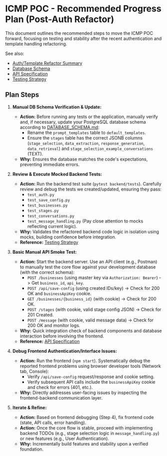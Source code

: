 # ICMP POC - Recommended Progress Plan (Post-Auth Refactor)

This document outlines the recommended steps to move the ICMP POC forward, focusing on testing and stability after the recent authentication and template handling refactoring.

See also:
*   [Auth/Template Refactor Summary](auth_template_refactor_summary.md)
*   [Database Schema](DATABASE_SCHEMA.md)
*   [API Specification](API_SPECIFICATION.md)
*   [Testing Strategy](TESTING_STRATEGY.md)

## Plan Steps

1.  **Manual DB Schema Verification & Update:**
    *   **Action:** Before running any tests or the application, manually verify and, if necessary, update your PostgreSQL database schema according to [DATABASE_SCHEMA.md](DATABASE_SCHEMA.md):
        *   Rename the `prompt_templates` table to `default_templates`.
        *   Ensure the `stages` table has the correct JSONB columns (`stage_selection`, `data_extraction`, `response_generation`, `data_retrieval`) and `stage_selection_example_conversations` (TEXT).
    *   **Why:** Ensures the database matches the code's expectations, preventing immediate errors.

2.  **Review & Execute Mocked Backend Tests:**
    *   **Action:** Run the backend test suite (`pytest backend/tests`). Carefully review and debug the tests we created/updated, ensuring they pass:
        *   `test_auth.py`
        *   `test_save_config.py`
        *   `test_businesses.py`
        *   `test_stages.py`
        *   `test_conversations.py`
        *   `test_message_handling.py` (Pay close attention to mocks reflecting current logic).
    *   **Why:** Validates the refactored backend code logic in isolation using mocks, building confidence before integration.
    *   **Reference:** [Testing Strategy](TESTING_STRATEGY.md)

3.  **Basic Manual API Smoke Test:**
    *   **Action:** Start the backend server. Use an API client (e.g., Postman) to manually test the core flow against your development database (with the correct schema):
        *   `POST /businesses` (using master key via `Authorization: Bearer`) -> Get `business_id`, `api_key`.
        *   `POST /api/save-config` (using created IDs/key) -> Check for 200 OK and `businessApiKey` cookie.
        *   `GET /businesses/{business_id}` (with cookie) -> Check for 200 OK.
        *   `POST /stages` (with cookie, valid stage config JSON) -> Check for 201 Created.
        *   `POST /message` (with cookie, valid message data) -> Check for 200 OK and monitor logs.
    *   **Why:** Quick integration check of backend components and database interaction before involving the frontend.
    *   **Reference:** [API Specification](API_SPECIFICATION.md)

4.  **Debug Frontend Authentication/Interface Issues:**
    *   **Action:** Run the frontend (`npm start`). Systematically debug the reported frontend problems using browser developer tools (Network tab, Console):
        *   Verify `/api/save-config` request/response and cookie setting.
        *   Verify subsequent API calls include the `businessApiKey` cookie and check for errors (401, etc.).
    *   **Why:** Directly addresses user-facing issues by inspecting the frontend-backend communication layer.

5.  **Iterate & Refine:**
    *   **Action:** Based on frontend debugging (Step 4), fix frontend code (state, API calls, error handling).
    *   **Action:** Once the core flow is stable, proceed with implementing backend TODOs (e.g., stage selection logic in `message_handling.py`) or new features (e.g., User Authentication).
    *   **Why:** Incrementally build features and stability upon a verified foundation. 